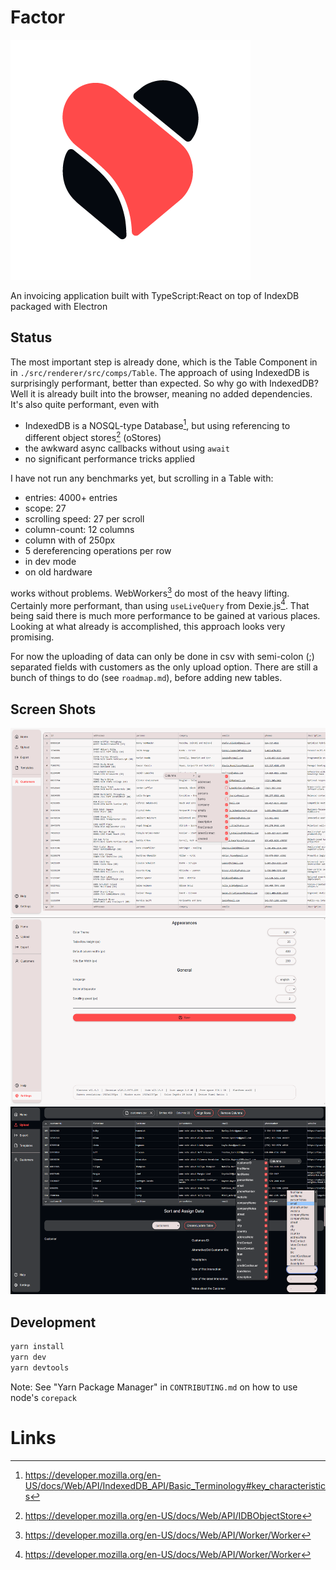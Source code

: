 # Factor

![Logo](./resources/icons/android/solo_whiteldpi.png)

An invoicing application built with TypeScript:React on top of IndexDB packaged with Electron

## Status
The most important step is already done, which is the Table Component in in `./src/renderer/src/comps/Table`.
The approach of using IndexedDB is surprisingly performant, better than expected. So why go with IndexedDB?
Well it is already built into the browser, meaning no added dependencies. It's also quite performant, even with
 - IndexedDB is a NOSQL-type Database[^1], but using referencing to different object stores[^2] (oStores)
 - the awkward async callbacks without using `await`
 - no significant performance tricks applied

I have not run any benchmarks yet, but scrolling in a Table with:
 - entries: 4000+ entries
 - scope: 27
 - scrolling speed: 27 per scroll
 - column-count: 12 columns
 - column with of 250px
 - 5 dereferencing operations per row
 - in dev mode
 - on old hardware

works without problems. WebWorkers[^3] do most of the heavy lifting. Certainly more performant, than using `useLiveQuery` from Dexie.js[^4]. That being said there is much more performance to be gained at various places. Looking at what already is accomplished, this approach looks very promising.

For now the uploading of data can only be done in csv with semi-colon (;) separated fields with customers as the only upload option. There are still a bunch of things to do (see `roadmap.md`), before adding new tables.

## Screen Shots

<img src="./resources/img/screenshots/contextMenu.png" alt="Context Menu" height="300">
<img src="./resources/img/screenshots/settings.png" alt="Settings Page" height="300">
<img src="./resources/img/screenshots/upload.png" alt="Settings Page" height="300">


## Development

```bash
yarn install
yarn dev
yarn devtools
```
Note: See "Yarn Package Manager" in `CONTRIBUTING.md` on how to use node's `corepack`

# Links
 [^1]: https://developer.mozilla.org/en-US/docs/Web/API/IndexedDB_API/Basic_Terminology#key_characteristics
 [^2]: https://developer.mozilla.org/en-US/docs/Web/API/IDBObjectStore
 [^3]: https://developer.mozilla.org/en-US/docs/Web/API/Worker/Worker
 [^4]: https://developer.mozilla.org/en-US/docs/Web/API/Worker/Worker

